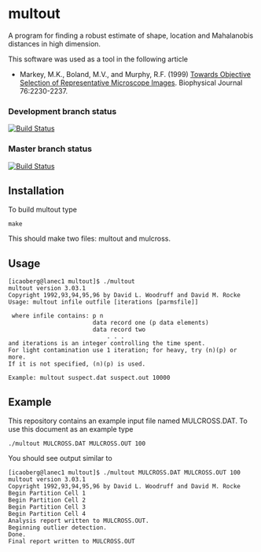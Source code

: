 multout
=======
A program for finding a robust estimate of shape, location and Mahalanobis distances in high dimension.

This software was used as a tool in the following article

* Markey, M.K., Boland, M.V., and Murphy, R.F. (1999) [Towards Objective Selection of Representative 
Microscope Images](http://murphylab.web.cmu.edu/publications/72-markey1999.pdf). Biophysical Journal 
76:2230-2237.
 
### Development branch status
[![Build 
Status](https://travis-ci.org/icaoberg/multout.svg?branch=dev)](https://travis-ci.org/icaoberg/multout)

### Master branch status
[![Build 
Status](https://travis-ci.org/icaoberg/multout.svg?branch=master)](https://travis-ci.org/icaoberg/multout)

Installation
------------
To build multout type

```
make
```

This should make two files: multout and mulcross.

Usage
-----
```
[icaoberg@lanec1 multout]$ ./multout  
multout version 3.03.1
Copyright 1992,93,94,95,96 by David L. Woodruff and David M. Rocke
Usage: multout infile outfile [iterations [parmsfile]]

 where infile contains: p n
                        data record one (p data elements)
                        data record two
                            . . . 
and iterations is an integer controlling the time spent.
For light contamination use 1 iteration; for heavy, try (n)(p) or more.
If it is not specified, (n)(p) is used.

Example: multout suspect.dat suspect.out 10000
```

Example
-------
This repository contains an example input file named MULCROSS.DAT. To use this document as an example
type

```
./multout MULCROSS.DAT MULCROSS.OUT 100
```

You should see output similar to 

```
[icaoberg@lanec1 multout]$ ./multout MULCROSS.DAT MULCROSS.OUT 100
multout version 3.03.1
Copyright 1992,93,94,95,96 by David L. Woodruff and David M. Rocke
Begin Partition Cell 1
Begin Partition Cell 2
Begin Partition Cell 3
Begin Partition Cell 4
Analysis report written to MULCROSS.OUT.
Beginning outlier detection.
Done.
Final report written to MULCROSS.OUT
```

